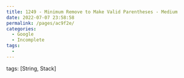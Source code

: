 ```yaml
---
title: 1249 - Minimum Remove to Make Valid Parentheses - Medium
date: 2022-07-07 23:58:58
permalink: /pages/ac9f2e/
categories:
  - Google
  - Incomplete
tags:
  - 
---
```

tags: [String, Stack]